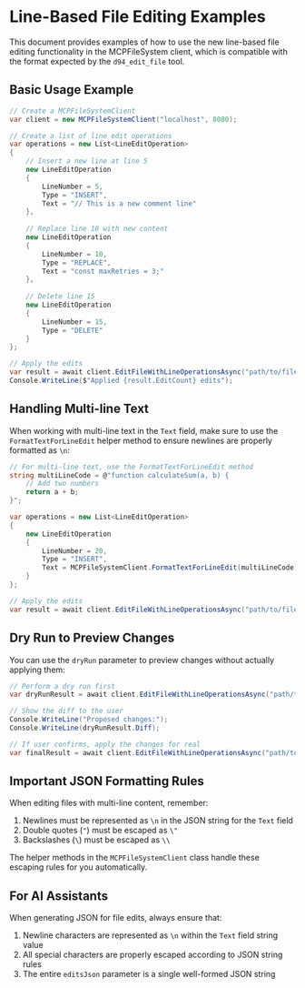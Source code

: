 # Line-Based File Editing Examples

This document provides examples of how to use the new line-based file editing functionality in the MCPFileSystem client, which is compatible with the format expected by the `d94_edit_file` tool.

## Basic Usage Example

```csharp
// Create a MCPFileSystemClient
var client = new MCPFileSystemClient("localhost", 8080);

// Create a list of line edit operations
var operations = new List<LineEditOperation>
{
    // Insert a new line at line 5
    new LineEditOperation
    {
        LineNumber = 5,
        Type = "INSERT",
        Text = "// This is a new comment line"
    },
    
    // Replace line 10 with new content
    new LineEditOperation
    {
        LineNumber = 10,
        Type = "REPLACE",
        Text = "const maxRetries = 3;"
    },
    
    // Delete line 15
    new LineEditOperation
    {
        LineNumber = 15,
        Type = "DELETE"
    }
};

// Apply the edits
var result = await client.EditFileWithLineOperationsAsync("path/to/file.js", operations);
Console.WriteLine($"Applied {result.EditCount} edits");
```

## Handling Multi-line Text

When working with multi-line text in the `Text` field, make sure to use the `FormatTextForLineEdit` helper method to ensure newlines are properly formatted as `\n`:

```csharp
// For multi-line text, use the FormatTextForLineEdit method
string multiLineCode = @"function calculateSum(a, b) {
    // Add two numbers
    return a + b;
}";

var operations = new List<LineEditOperation>
{
    new LineEditOperation
    {
        LineNumber = 20,
        Type = "INSERT",
        Text = MCPFileSystemClient.FormatTextForLineEdit(multiLineCode)
    }
};

// Apply the edits
var result = await client.EditFileWithLineOperationsAsync("path/to/file.js", operations);
```

## Dry Run to Preview Changes

You can use the `dryRun` parameter to preview changes without actually applying them:

```csharp
// Perform a dry run first
var dryRunResult = await client.EditFileWithLineOperationsAsync("path/to/file.js", operations, true);

// Show the diff to the user
Console.WriteLine("Proposed changes:");
Console.WriteLine(dryRunResult.Diff);

// If user confirms, apply the changes for real
var finalResult = await client.EditFileWithLineOperationsAsync("path/to/file.js", operations, false);
```

## Important JSON Formatting Rules

When editing files with multi-line content, remember:

1. Newlines must be represented as `\n` in the JSON string for the `Text` field
2. Double quotes (`"`) must be escaped as `\"` 
3. Backslashes (`\`) must be escaped as `\\`

The helper methods in the `MCPFileSystemClient` class handle these escaping rules for you automatically.

## For AI Assistants

When generating JSON for file edits, always ensure that:

1. Newline characters are represented as `\n` within the `Text` field string value
2. All special characters are properly escaped according to JSON string rules
3. The entire `editsJson` parameter is a single well-formed JSON string
